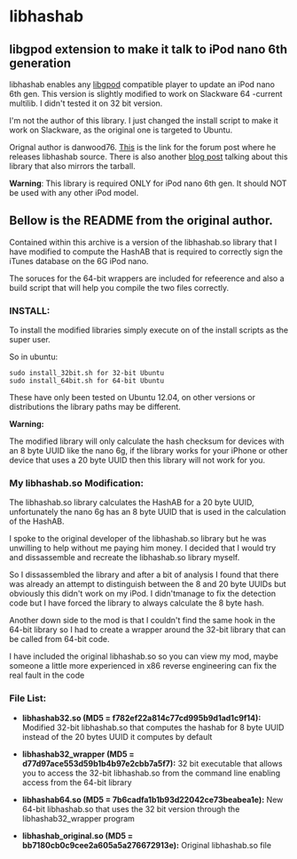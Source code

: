 # libhashab
## libgpod extension to make it talk to iPod nano 6th generation

libhashab enables any [libgpod](http://www.gtkpod.org/libgpod/) compatible player to update an iPod nano 6th gen. This version is slightly modified to work on Slackware 64 -current multilib. I didn't tested it on 32 bit version.

I'm not the author of this library. I just changed the install script to make it work on Slackware, as the original one is targeted to Ubuntu.

Orignal author is danwood76. [This](http://ubuntuforums.org/showthread.php?t=1611473&page=4&p=12606043#post12606043) is the link for the forum post where he releases libhashab source. There is also another [blog post](http://lizquilty.com/2013/09/28/how-to-get-an-ipod-nano-6th-gen-working-in-linux/) talking about this library that also mirrors the tarball.

**Warning**: This library is required ONLY for iPod nano 6th gen. It should NOT be used with any other iPod model.

## Bellow is the README from the original author.

Contained within this archive is a version of the libhashab.so
library that I have modified to compute the HashAB that is required
to correctly sign the iTunes database on the 6G iPod nano.

The soruces for the 64-bit wrappers are included for refeerence and
also a build script that will help you compile the two files correctly.

### INSTALL:

To install the modified libraries simply execute on of the install
scripts as the super user.

So in ubuntu:

```
sudo install_32bit.sh for 32-bit Ubuntu
sudo install_64bit.sh for 64-bit Ubuntu
```

These have only been tested on Ubuntu 12.04, on other versions or
distributions the library paths may be different.

**Warning:**

The modified library will only calculate the hash checksum for
devices with an 8 byte UUID like the nano 6g, if the library works
for your iPhone or other device that uses a 20 byte UUID then this
library will not work for you.

### My libhashab.so Modification:

The libhashab.so library calculates the HashAB for a 20 byte UUID,
unfortunately the nano 6g has an 8 byte UUID that is used in the
calculation of the HashAB.

I spoke to the original developer of the libhashab.so library but
he was unwilling to help without me paying him money. I decided that
I would try and dissassemble and recreate the libhashab.so library
myself.

So I dissassembled the library and after a bit of analysis I found
that there was already an attempt to distinguish between the 8 and 20
byte UUIDs but obviously this didn't work on my iPod. I didn'tmanage
to fix the detection code but I have forced the library to always
calculate the 8 byte hash.

Another down side to the mod is that I couldn't find the same hook
in the 64-bit library so I had to create a wrapper around the 32-bit
library that can be called from 64-bit code.

I have included the original libhashab.so so you can view my mod,
maybe someone a little more experienced in x86 reverse engineering
can fix the real fault in the code

### File List:

* **libhashab32.so (MD5 = f782ef22a814c77cd995b9d1ad1c9f14):** Modified 32-bit libhashab.so that computes the hashab for 8 byte
UUID instead of the 20 bytes UUID it computes by default

* **libhashab32_wrapper (MD5 = d77d97ace553d59b1b4b97e2cbb7a5f7):** 32 bit executable that allows you to access the 32-bit libhashab.so
from the command line enabling access from the 64-bit library

* **libhashab64.so (MD5 = 7b6cadfa1b1b93d22042ce73beabea1e):** New 64-bit libhashab.so that uses the 32 bit version through the 
libhashab32_wrapper program

* **libhashab_original.so (MD5 = bb7180cb0c9cee2a605a5a276672913e):** Original libhashab.so file
